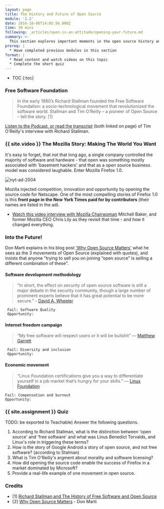 ```yaml
---
layout: page
title: The History and Future of Open Source
module: '1.2'
date: 2016-10-06T14:05:56.000Z
time: 30 mins
following: _articles/open-is-an-attitude/opening-your-future.md
summary: >-
  This section explores important moments in the open source history and it's influence on the rich ecosystem we see today.
prereq: |
  * Have completed previous modules in this section
format: |
  * Read content and watch videos on this topic
  * Complete the short quiz
---
```


* TOC
{:toc}

### Free Software Foundation

> In the early 1980’s Richard Stallman founded the Free Software Foundation: a socio-technological movement that revolutionized the software world. Stallman and Tim O’Reilly – a pioneer of Open Source – tell the story. [1]

[Listen to the Podcast, or read the transcript](http://www.cmpod.net/all-transcripts/history-open-source-free-software-text/) (both linked on page) of Tim O'Reilly's interview with Richard Stallman.

### {{ site.video }} The Mozilla Story: Making The World You Want


It's easy to forget, that not that long ago, a single company controlled the majority of software and hardware - that open was something mostly associated with 'basement hackers' and that as a open source business model was considered laughable.   Enter Mozilla Firefox 1.0.

![nyt-ad-2004]({{site.baseurl}}/img/nyt_ad_2004.png)

Mozilla injected competition, innovation and opportunity by opening the source code for Netscape.  One of the most compelling stories of Firefox 1.0 is this **front page in the New York Times paid for by contributors** (their names are listed in the ad).

* [Watch this video interview with Mozilla Chairwoman](https://techcrunch.com/2015/09/16/the-mozilla-story-making-the-world-you-want/) Mitchell Baker, and former Mozilla CEO Chris Lily as they revisit that time - and how it changed everything.

### Into the Future!
Don Marti explains in his blog post ['Why Open Source Matters'](https://blog.zgp.org/misc/why-open-source-matters/) what he sees as the 3 movements of Open Source (explained with quotes), and insists that anyone "trying to sell you on joining “open source” is selling a different combination of these".


#### Software development methodology
> “In short, the effect on security of open source software is still a major debate in the security community, though a large number of prominent experts believe that it has great potential to be more secure.” -  [David A. Wheeler](https://www.dwheeler.com/secure-programs/Secure-Programs-HOWTO/open-source-security.html)
>  
     Fail: Software Quality
     Opportunity:

#### Internet freedom campaign
> “My free software will respect users or it will be bullshit” — [Matthew Garrett](https://mjg59.dreamwidth.org/32686.html)
>  
     Fail: Diversity and inclusion
     Opportunity:

#### Economic movement

> “Linux Foundation certifications give you a way to differentiate yourself in a job market that’s hungry for your skills.” — [Linux Foundation](https://training.linuxfoundation.org/certification)
> 
    Fail: Compensation and burnout
    Opportunity:

### {{ site.assignment }} Quiz
TODO: be exported to Teachable)
Answer the following questions.

1. According to Richard Stallman, what is the distinction between 'open source' and 'free software' and what was Linus Benedict Torvalds, and Linux's role in triggering these terms?
3. How is the story of Google Android a story of open source, and not free software?  (according to Stalman)
4. What is Tim O'Reilly's argment about morality and software licensing?
5. How did opening the source code enable the success of Firefox in a market dominated by Microsoft?
6. Provide a real-life example of one movement in open source.

### Credits

- [1] [Richard Stallman and The History of Free Software and Open Source](http://www.cmpod.net/all-transcripts/history-open-source-free-software-text/)
- [2] [Why Open Source Matters](https://blog.zgp.org/misc/why-open-source-matters/) - Don Marti